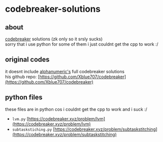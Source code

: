 # codebreaker-solutions

## about
[codebreaker](https://codebreaker.xyz) solutions (zk only so it srsly sucks) <br />
sorry that i use python for some of them i just couldnt get the cpp to work :/

## original codes
it doesnt include [alphanumeric's](https://github.com/Xblue707) full codebreaker solutions <br />
his github repo: [https://github.com/Xblue707/codebreaker](https://github.com/Xblue707/codebreaker)

## python files
these files are in python cos i couldnt get the cpp to work and i suck :/
- `lvm.py` [https://codebreaker.xyz/problem/lvm](https://codebreaker.xyz/problem/lvm)
- `subtaskstiching.py` [https://codebreaker.xyz/problem/subtaskstitching](https://codebreaker.xyz/problem/subtaskstitching) 
